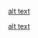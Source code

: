 [alt text](https://github.com/byrongaspard/RoboBoat_TU.git/Images/EmergencyTransmitter/EmergencyTransmitter_Exterior.jpeg)

[alt text](https://github.com/byrongaspard/RoboBoat_TU.git/Images/EmergencyTransmitter/EmergencyTransmitter_Interior.jpeg)
